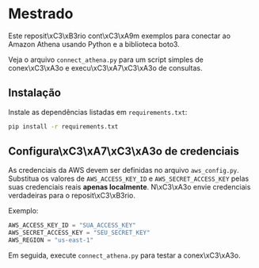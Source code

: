 # Mestrado

Este reposit\xC3\xB3rio cont\xC3\xA9m exemplos para conectar ao Amazon Athena usando Python e a biblioteca boto3.

Veja o arquivo `connect_athena.py` para um script simples de conex\xC3\xA3o e execu\xC3\xA7\xC3\xA3o de consultas.

## Instalação

Instale as dependências listadas em `requirements.txt`:

```bash
pip install -r requirements.txt
```


## Configura\xC3\xA7\xC3\xA3o de credenciais

As credenciais da AWS devem ser definidas no arquivo `aws_config.py`. Substitua os
valores de `AWS_ACCESS_KEY_ID` e `AWS_SECRET_ACCESS_KEY` pelas suas credenciais
reais **apenas localmente**. N\xC3\xA3o envie credenciais verdadeiras para o
reposit\xC3\xB3rio.

Exemplo:

```python
AWS_ACCESS_KEY_ID = "SUA_ACCESS_KEY"
AWS_SECRET_ACCESS_KEY = "SEU_SECRET_KEY"
AWS_REGION = "us-east-1"
```

Em seguida, execute `connect_athena.py` para testar a conex\xC3\xA3o.
